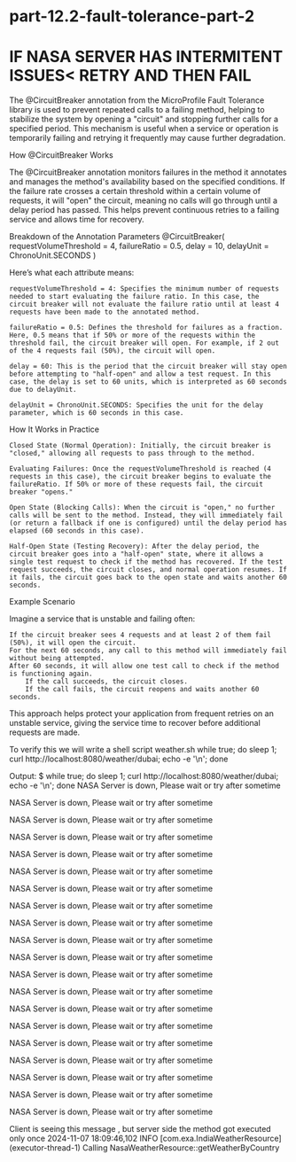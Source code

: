 # part-12.2-fault-tolerance-part-2



IF NASA SERVER HAS INTERMITENT ISSUES< RETRY AND THEN FAIL
==========================================================
The @CircuitBreaker annotation from the MicroProfile Fault Tolerance library is used to prevent repeated calls to a failing method, helping to stabilize the system by opening a "circuit" and stopping further calls for a specified period. This mechanism is useful when a service or operation is temporarily failing and retrying it frequently may cause further degradation.

How @CircuitBreaker Works

The @CircuitBreaker annotation monitors failures in the method it annotates and manages the method's availability based on the specified conditions. If the failure rate crosses a certain threshold within a certain volume of requests, it will "open" the circuit, meaning no calls will go through until a delay period has passed. This helps prevent continuous retries to a failing service and allows time for recovery.

Breakdown of the Annotation Parameters
@CircuitBreaker(
    requestVolumeThreshold = 4,
    failureRatio = 0.5,
    delay = 10,
    delayUnit = ChronoUnit.SECONDS
)

Here’s what each attribute means:

    requestVolumeThreshold = 4: Specifies the minimum number of requests needed to start evaluating the failure ratio. In this case, the circuit breaker will not evaluate the failure ratio until at least 4 requests have been made to the annotated method.

    failureRatio = 0.5: Defines the threshold for failures as a fraction. Here, 0.5 means that if 50% or more of the requests within the threshold fail, the circuit breaker will open. For example, if 2 out of the 4 requests fail (50%), the circuit will open.

    delay = 60: This is the period that the circuit breaker will stay open before attempting to "half-open" and allow a test request. In this case, the delay is set to 60 units, which is interpreted as 60 seconds due to delayUnit.

    delayUnit = ChronoUnit.SECONDS: Specifies the unit for the delay parameter, which is 60 seconds in this case.


How It Works in Practice

    Closed State (Normal Operation): Initially, the circuit breaker is "closed," allowing all requests to pass through to the method.

    Evaluating Failures: Once the requestVolumeThreshold is reached (4 requests in this case), the circuit breaker begins to evaluate the failureRatio. If 50% or more of these requests fail, the circuit breaker "opens."

    Open State (Blocking Calls): When the circuit is "open," no further calls will be sent to the method. Instead, they will immediately fail (or return a fallback if one is configured) until the delay period has elapsed (60 seconds in this case).

    Half-Open State (Testing Recovery): After the delay period, the circuit breaker goes into a "half-open" state, where it allows a single test request to check if the method has recovered. If the test request succeeds, the circuit closes, and normal operation resumes. If it fails, the circuit goes back to the open state and waits another 60 seconds.

Example Scenario

Imagine a service that is unstable and failing often:

    If the circuit breaker sees 4 requests and at least 2 of them fail (50%), it will open the circuit.
    For the next 60 seconds, any call to this method will immediately fail without being attempted.
    After 60 seconds, it will allow one test call to check if the method is functioning again.
        If the call succeeds, the circuit closes.
        If the call fails, the circuit reopens and waits another 60 seconds.

This approach helps protect your application from frequent retries on an unstable service, giving the service time to recover before additional requests are made.

To verify this we will write a shell script 
weather.sh
while true; do sleep 1; curl http://localhost:8080/weather/dubai; echo -e '\n'; done


Output:
$ while true; do sleep 1; curl http://localhost:8080/weather/dubai; echo -e '\n'; done
NASA Server is down, Please wait or try after sometime

NASA Server is down, Please wait or try after sometime

NASA Server is down, Please wait or try after sometime

NASA Server is down, Please wait or try after sometime

NASA Server is down, Please wait or try after sometime

NASA Server is down, Please wait or try after sometime

NASA Server is down, Please wait or try after sometime

NASA Server is down, Please wait or try after sometime

NASA Server is down, Please wait or try after sometime

NASA Server is down, Please wait or try after sometime

NASA Server is down, Please wait or try after sometime

NASA Server is down, Please wait or try after sometime

NASA Server is down, Please wait or try after sometime

NASA Server is down, Please wait or try after sometime

NASA Server is down, Please wait or try after sometime

NASA Server is down, Please wait or try after sometime

NASA Server is down, Please wait or try after sometime

NASA Server is down, Please wait or try after sometime

NASA Server is down, Please wait or try after sometime

NASA Server is down, Please wait or try after sometime

Client is seeing this message , but server side the method got executed only once 
2024-11-07 18:09:46,102 INFO  [com.exa.IndiaWeatherResource] (executor-thread-1) Calling NasaWeatherResource::getWeatherByCountry
